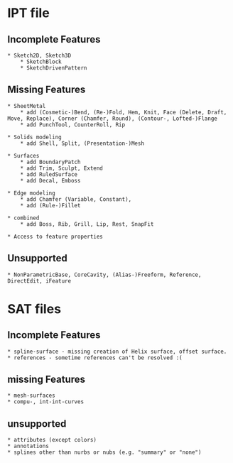 # IPT file
## Incomplete Features
	* Sketch2D, Sketch3D
		* SketchBlock
		* SketchDrivenPattern

## Missing Features
	* SheetMetal
		* add (Cosmetic-)Bend, (Re-)Fold, Hem, Knit, Face (Delete, Draft, Move, Replace), Corner (Chamfer, Round), (Contour-, Lofted-)Flange
		* add PunchTool, CounterRoll, Rip

	* Solids modeling
		* add Shell, Split, (Presentation-)Mesh

	* Surfaces
		* add BoundaryPatch
		* add Trim, Sculpt, Extend
		* add RuledSurface
		* add Decal, Emboss

	* Edge modeling
		* add Chamfer (Variable, Constant),
		* add (Rule-)Fillet

	* combined
		* add Boss, Rib, Grill, Lip, Rest, SnapFit

	* Access to feature properties

## Unsupported
	* NonParametricBase, CoreCavity, (Alias-)Freeform, Reference, DirectEdit, iFeature

# SAT files
## Incomplete Features
	* spline-surface - missing creation of Helix surface, offset surface.
	* references - sometime references can't be resolved :(

## missing Features
	* mesh-surfaces
	* compu-, int-int-curves

## unsupported
	* attributes (except colors)
	* annotations
	* splines other than nurbs or nubs (e.g. "summary" or "none")
